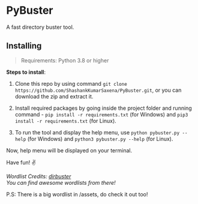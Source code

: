 # PyBuster

A fast directory buster tool.

## Installing
>
> Requirements: Python 3.8 or higher

**Steps to install**:

1. Clone this repo by using command `git clone https://github.com/ShashankKumarSaxena/PyBuster.git`, or you can download the zip and extract it.

2. Install required packages by going inside the project folder and running command - `pip install -r requirements.txt` (for Windows) and `pip3 install -r requirements.txt` (for Linux).

3. To run the tool and display the help menu, use `python pybuster.py --help` (for Windows) and `python3 pybuster.py --help` (for Linux).

Now, help menu will be displayed on your terminal.

Have fun! ✌️

*Wordlist Credits: [dirbuster](https://github.com/digination/dirbuster-ng/tree/master/wordlists)<br>You can find awesome wordlists from there!*

P.S: There is a big wordlist in /assets, do check it out too!
